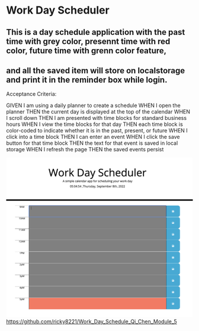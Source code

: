 # Work Day Scheduler 

## This is a day schedule application with the past time with grey color, presennt time with red color, future time with grenn color feature,
## and all the saved item will store on localstorage and print it in the reminder box while login.

Acceptance Criteria:

GIVEN I am using a daily planner to create a schedule
WHEN I open the planner
THEN the current day is displayed at the top of the calendar
WHEN I scroll down
THEN I am presented with time blocks for standard business hours
WHEN I view the time blocks for that day
THEN each time block is color-coded to indicate whether it is in the past, present, or future
WHEN I click into a time block
THEN I can enter an event
WHEN I click the save button for that time block
THEN the text for that event is saved in local storage
WHEN I refresh the page
THEN the saved events persist


![](Assets/Images/Application_ScreenShot.png)
https://github.com/ricky8221/Work_Day_Schedule_Qi_Chen_Module_5
